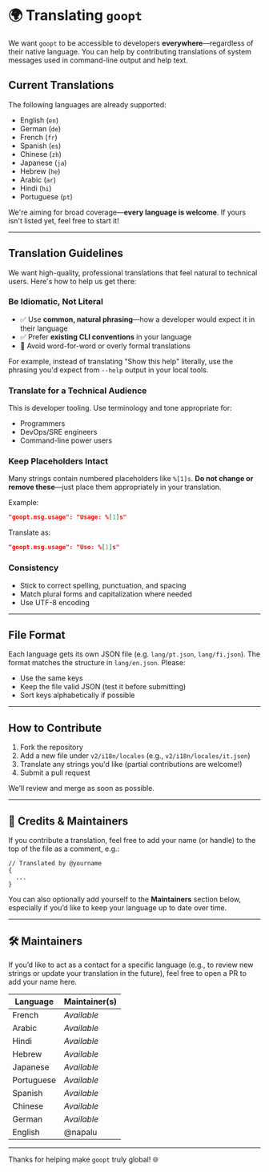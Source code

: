 # 🌍 Translating `goopt`

We want `goopt` to be accessible to developers **everywhere**—regardless of their native language. You can help by contributing translations of system messages used in command-line output and help text.

## Current Translations

The following languages are already supported:

- English (`en`)
- German (`de`)
- French (`fr`)
- Spanish (`es`)
- Chinese (`zh`)
- Japanese (`ja`)
- Hebrew (`he`)
- Arabic (`ar`)
- Hindi (`hi`)
- Portuguese (`pt`)

We're aiming for broad coverage—**every language is welcome**. If yours isn't listed yet, feel free to start it!

---

## Translation Guidelines

We want high-quality, professional translations that feel natural to technical users. Here's how to help us get there:

### Be Idiomatic, Not Literal

- ✅ Use **common, natural phrasing**—how a developer would expect it in their language
- ✅ Prefer **existing CLI conventions** in your language
- 🚫 Avoid word-for-word or overly formal translations

For example, instead of translating "Show this help" literally, use the phrasing you'd expect from `--help` output in your local tools.

### Translate for a Technical Audience

This is developer tooling. Use terminology and tone appropriate for:

- Programmers
- DevOps/SRE engineers
- Command-line power users

### Keep Placeholders Intact

Many strings contain numbered placeholders like `%[1]s`. **Do not change or remove these**—just place them appropriately in your translation.

Example:

```json
"goopt.msg.usage": "Usage: %[1]s"
```

Translate as:

```json
"goopt.msg.usage": "Uso: %[1]s"
```

### Consistency

- Stick to correct spelling, punctuation, and spacing
- Match plural forms and capitalization where needed
- Use UTF-8 encoding

---

## File Format

Each language gets its own JSON file (e.g. `lang/pt.json`, `lang/fi.json`). The format matches the structure in `lang/en.json`. Please:

- Use the same keys
- Keep the file valid JSON (test it before submitting)
- Sort keys alphabetically if possible

---

## How to Contribute

1. Fork the repository
2. Add a new file under `v2/i18n/locales` (e.g., `v2/i18n/locales/it.json`)
3. Translate any strings you'd like (partial contributions are welcome!)
4. Submit a pull request

We’ll review and merge as soon as possible.

---

## 🙌 Credits & Maintainers

If you contribute a translation, feel free to add your name (or handle) to the top of the file as a comment, e.g.:

```jsonc
// Translated by @yourname
{
  ...
}
```

You can also optionally add yourself to the **Maintainers** section below, especially if you’d like to keep your language up to date over time.

---

## 🛠️ Maintainers

If you’d like to act as a contact for a specific language (e.g., to review new strings or update your translation in the future), feel free to open a PR to add your name here.

| Language  | Maintainer(s) |
|-----------|----------------|
| French    | _Available_    |
| Arabic    | _Available_    |
| Hindi     | _Available_    |
| Hebrew    | _Available_    |
| Japanese  | _Available_    |
| Portuguese| _Available_    |
| Spanish   | _Available_    |
| Chinese   | _Available_    |
| German    | _Available_    |
| English   | @napalu        |

---

Thanks for helping make `goopt` truly global! 🌐